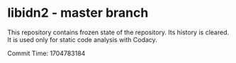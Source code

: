 # libidn2 - master branch

This repository contains frozen state of the repository.
Its history is cleared. It is used only for static code
analysis with Codacy.

Commit Time: 1704783184